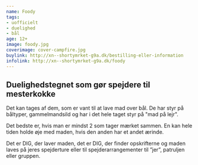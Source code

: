 ```yaml
---
name: Foody
tags:
- uofficielt
- duelighed
- bål
age: 12+
image: foody.jpg
coverimage: cover-campfire.jpg
buylink: http://xn--shortymrket-g9a.dk/bestilling-eller-information
infolink: http://xn--shortymrket-g9a.dk/foody
---
```


## Duelighedstegnet som gør spejdere til mesterkokke

Det kan tages af dem, som er vant til at lave mad over bål. De har styr på båltyper, gammelmandsild og har i det hele taget styr på "mad på lejr".

Det bedste er, hvis man er mindst 2 som tager mærket sammen. En kan hele tiden holde øje med maden, hvis den anden har et andet ærinde.

Det er DIG, der laver maden, det er DIG, der finder opskrifterne og maden laves på jeres spejderture eller til spejderarrangementer til ”jer”, patruljen eller gruppen.
